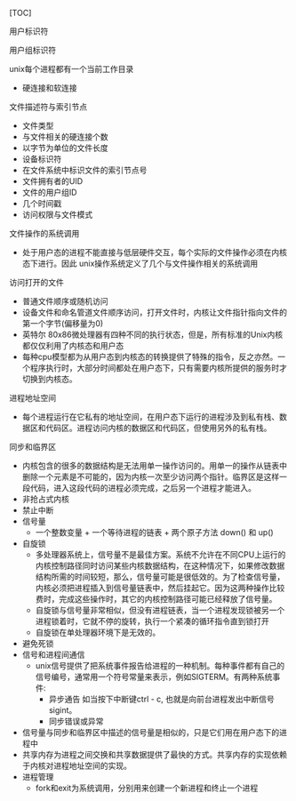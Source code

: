 [TOC]

用户标识符

用户组标识符

unix每个进程都有一个当前工作目录

- 硬连接和软连接

文件描述符与索引节点

 - 文件类型
 - 与文件相关的硬连接个数
 - 以字节为单位的文件长度
 - 设备标识符
 - 在文件系统中标识文件的索引节点号
 - 文件拥有者的UID
 - 文件的用户组ID
 - 几个时间戳
 - 访问权限与文件模式

文件操作的系统调用

- 处于用户态的进程不能直接与低层硬件交互，每个实际的文件操作必须在内核态下进行。因此 unix操作系统定义了几个与文件操作相关的系统调用

访问打开的文件

 - 普通文件顺序或随机访问
 - 设备文件和命名管道文件顺序访问，打开文件时，内核让文件指针指向文件的第一个字节(偏移量为0)
 - 英特尔 80x86微处理器有四种不同的执行状态，但是，所有标准的Unix内核都仅仅利用了内核态和用户态
 - 每种cpu模型都为从用户态到内核态的转换提供了特殊的指令，反之亦然。一个程序执行时，大部分时间都处在用户态下，只有需要内核所提供的服务时才切换到内核态。

进程地址空间

- 每个进程运行在它私有的地址空间，在用户态下运行的进程涉及到私有栈、数据区和代码区。进程访问内核的数据区和代码区，但使用另外的私有栈。

同步和临界区

 -  内核包含的很多的数据结构是无法用单一操作访问的。用单一的操作从链表中删除一个元素是不可能的，因为内核一次至少访问两个指针。临界区是这样一段代码，进入这段代码的进程必须完成，之后另一个进程才能进入。
 -  非抢占式内核
 -  禁止中断
 -  信号量
     -  一个整数变量 + 一个等待进程的链表 + 两个原子方法 down() 和 up() 
-  自旋锁
   -  多处理器系统上，信号量不是最佳方案。系统不允许在不同CPU上运行的内核控制路径同时访问某些内核数据结构，在这种情况下，如果修改数据结构所需的时间较短，那么，信号量可能是很低效的。为了检查信号量，内核必须把进程插入到信号量链表中，然后挂起它。因为这两种操作比较费时，完成这些操作时，其它的内核控制路径可能已经释放了信号量。
   -  自旋锁与信号量非常相似，但没有进程链表，当一个进程发现锁被另一个进程锁着时，它就不停的旋转，执行一个紧凑的循环指令直到锁打开
   -  自旋锁在单处理器环境下是无效的。
-  避免死锁
-  信号和进程间通信
   -  unix信号提供了把系统事件报告给进程的一种机制。每种事件都有自己的信号编号，通常用一个符号常量来表示，例如SIGTERM。有两种系统事件:
      -  异步通告 如当按下中断键ctrl - c, 也就是向前台进程发出中断信号 sigint。
      -  同步错误或异常
-  信号量与同步和临界区中描述的信号量是相似的，只是它们用在用户态下的进程中
-  共享内存为进程之间交换和共享数据提供了最快的方式。共享内存的实现依赖于内核对进程地址空间的实现。
-  进程管理
   -  fork和exit为系统调用，分别用来创建一个新进程和终止一个进程